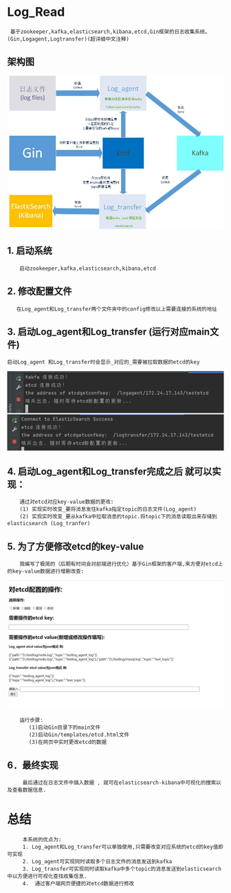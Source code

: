 # Log_Read
     基于zookeeper,kafka,elasticsearch,kibana,etcd,Gin框架的日志收集系统。(Gin,Logagent,Logtransfer)(超详细中文注释)
## 架构图
 <div align="center">
  <img src="https://github.com/Doublelif1/Log_Read/blob/master/readme_photo/a.jpg">
  </div>

## 1.	启动系统
        启动zookeeper,kafka,elasticsearch,kibana,etcd

## 2.	修改配置文件
       在Log_agent和Log_transfer两个文件夹中的config修改以上需要连接的系统的地址

## 3.	启动Log_agent和Log_transfer (运行对应main文件)
    启动Log_agent 和Log_transfer时会显示_对应的_需要被拉取数据的etcd的key
  <div align="center">
  <img src="https://github.com/Doublelif1/Log_Read/blob/master/readme_photo/e1.png">
  </div>

   <div align="center">
  <img src="https://github.com/Doublelif1/Log_Read/blob/master/readme_photo/e2.png">
  </div>


## 4.	启动Log_agent和Log_transfer完成之后 就可以实现：
        通过对etcd对应key-value数据的更改:
        (1) 实现实时改变_要将消息发往kafka指定topic的日志文件(Log_agent)  
        (2) 实现实时改变_要从kafka中拉取消息的topic.将topic下的消息读取出来存储到elasticsearch (Log_tranfer)
  
## 5.	为了方便修改etcd的key-value
        我编写了极简的（后期有时间会对前端进行优化）基于Gin框架的客户端,来方便对etcd上的key-value数据进行增删改查:
   <div align="center">
  <img src="https://github.com/Doublelif1/Log_Read/blob/master/readme_photo/web.png">
  </div>
  
        运行步骤:
           (1)启动Gin目录下的main文件
           (2)启动Gin/templates/etcd.html文件
           (3)在网页中实时更改etcd的数据
 

## 6．最终实现
         最后通过在日志文件中插入数据 , 就可在elasticsearch-kibana中可视化的搜索以及查看数据信息.

# 总结
         本系统的优点为:
         1.	Log_agent和Log_transfer可以单独使用,只需要改变对应系统的etcd的key值即可实现 
         2.	Log_agent可实现同时读取多个日志文件的消息发送到kafka
         3.	Log_transfer可实现同时读取kafka中多个topic的消息发送到elasticsearch中以方便进行可视化查找收集信息.
         4.  通过客户端网页便捷的对etcd数据进行修改
